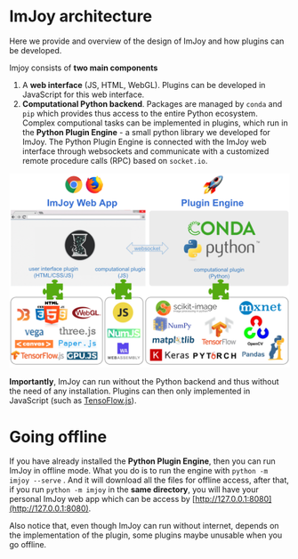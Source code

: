 # ImJoy architecture

Here we provide and overview of the design of ImJoy and how plugins can be developed.

Imjoy consists of **two main components**
1. A **web interface** (JS, HTML, WebGL). Plugins can be developed in JavaScript for this web interface.
2. **Computational Python backend**. Packages are managed by `conda` and `pip` which provides thus
access to the entire Python ecosystem. Complex computional tasks can be implemented
in plugins, which run in the **Python Plugin Engine** - a small python library we developed for ImJoy. The Python Plugin Engine is connected with the ImJoy web interface through websockets and communicate with a customized remote procedure calls (RPC) based on `socket.io`.

<img src="./asserts/imjoy-architecture.png" width="800px"></img>

**Importantly**, ImJoy can run without the Python backend and thus without the need of any
installation. Plugins can then only implemented in JavaScript (such as [TensoFlow.js](https://js.tensorflow.org/)).


# Going offline

If you have already installed the **Python Plugin Engine**, then you can run ImJoy in offline mode. What you do is to run the engine with `python -m imjoy --serve` . And it will download all the files for offline access, after that, if you run `python -m imjoy` in the **same directory**, you will have your personal ImJoy web app which can be access by [http://127.0.0.1:8080](http://127.0.0.1:8080).

Also notice that, even though ImJoy can run without internet, depends on the implementation of the plugin, some plugins maybe unusable when you go offline.
